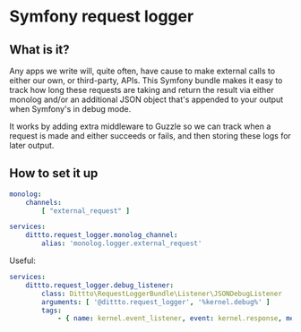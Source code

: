 # Symfony request logger

## What is it?

Any apps we write will, quite often, have cause to make external calls to either our own, or third-party, APIs. This Symfony bundle makes it easy to track how long these requests are taking and return the result via either monolog and/or an additional JSON object that's appended to your output when Symfony's in debug mode.

It works by adding extra middleware to Guzzle so we can track when a request is made and either succeeds or fails, and then storing these logs for later output.

## How to set it up

```yaml
monolog:
    channels:
        [ "external_request" ]
```

```yaml
services:
    dittto.request_logger.monolog_channel:
        alias: 'monolog.logger.external_request'
```


Useful:

```yaml
services:
    dittto.request_logger.debug_listener:
        class: Dittto\RequestLoggerBundle\Listener\JSONDebugListener
        arguments: [ '@dittto.request_logger', '%kernel.debug%' ]
        tags:
            - { name: kernel.event_listener, event: kernel.response, method: 'onKernelResponse' }
```